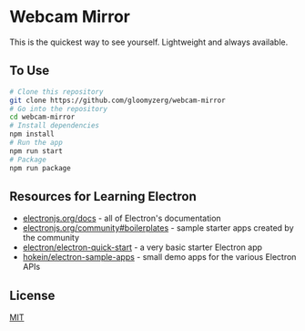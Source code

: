 # Webcam Mirror


This is the quickest way to see yourself. Lightweight and always available.

## To Use

```bash
# Clone this repository
git clone https://github.com/gloomyzerg/webcam-mirror
# Go into the repository
cd webcam-mirror
# Install dependencies
npm install
# Run the app
npm run start
# Package
npm run package
```

## Resources for Learning Electron

- [electronjs.org/docs](https://electronjs.org/docs) - all of Electron's documentation
- [electronjs.org/community#boilerplates](https://electronjs.org/community#boilerplates) - sample starter apps created by the community
- [electron/electron-quick-start](https://github.com/electron/electron-quick-start) - a very basic starter Electron app
- [hokein/electron-sample-apps](https://github.com/hokein/electron-sample-apps) - small demo apps for the various Electron APIs

## License

[MIT](LICENSE.md)
